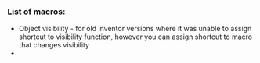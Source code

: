 ### List of macros:
 - Object visibility - for old inventor versions where it was unable to assign shortcut to visibility function, however you can assign shortcut to macro that changes visibility
 - 
 